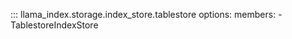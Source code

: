 ::: llama_index.storage.index_store.tablestore
    options:
      members:
        - TablestoreIndexStore
